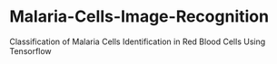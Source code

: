 # Malaria-Cells-Image-Recognition
Classification of Malaria Cells Identification in Red Blood Cells Using Tensorflow
